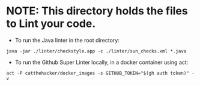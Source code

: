 # **NOTE: This directory holds the files to Lint your code.**

- To run the Java linter in the root directory:
```shell
java -jar ./linter/checkstyle.app -c ./linter/sun_checks.xml *.java
```
- To run the Github Super Linter locally, in a docker container using act:
```shell
act -P catthehacker/docker_images -s GITHUB_TOKEN="$(gh auth token)" -v
```
